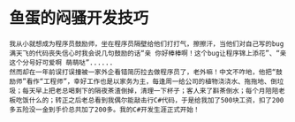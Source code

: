 # 鱼蛋的闷骚开发技巧
    我从小就想成为程序员鼓励师，坐在程序员隔壁给他们打打气，擦擦汗，当他们对自己写的bug满天飞的代码丧失信心时我会说几句鼓励的话“亲 你好棒棒啊！这个bug让程序锦上添花”、“亲 这个分号好可爱啊 萌萌哒”......
    然而却在一年前误打误撞被一家外企看错简历拉去做程序员了，老外嘛！中文不咋地，他把“鼓励师”看作“工程师”，幸好工作也是以家务为主，每逢周一给公司的植物浇浇水、拖拖地、倒垃圾；每天早上把老总喝剩下的隔夜茶渣倒掉，清理一下杯子；客人来了斟茶倒水；每个月陪陪老板吃饭什么的；转正之后老总看到我偶尔能敲击行C#代码，于是给我加了500块工资，扣了200多五险没一金到手价总共加了200多。我的C#开发生涯正式开始！

